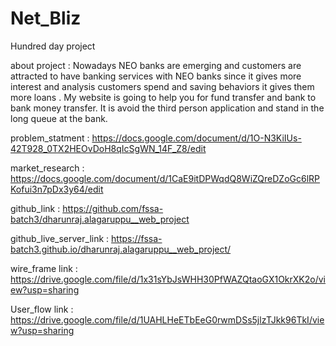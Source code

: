 # Net_Bliz

 Hundred day project
 
about project :  Nowadays NEO banks are emerging and customers are attracted to have banking services with NEO banks since it gives more interest and analysis customers spend and saving behaviors it gives them more loans . My website is going to help you for fund transfer and bank to bank money transfer. It is avoid the third person application and stand in the long queue at the bank.
 
problem_statment : https://docs.google.com/document/d/1O-N3KiIUs-42T928_0TX2HEOvDoH8qIcSgWN_14F_Z8/edit

market_research : https://docs.google.com/document/d/1CaE9itDPWqdQ8WiZQreDZoGc6lRPKofui3n7pDx3y64/edit

github_link : https://github.com/fssa-batch3/dharunraj.alagaruppu__web_project

github_live_server_link : https://fssa-batch3.github.io/dharunraj.alagaruppu__web_project/

wire_frame link :  https://drive.google.com/file/d/1x31sYbJsWHH30PfWAZQtaoGX1OkrXK2o/view?usp=sharing

User_flow link : https://drive.google.com/file/d/1UAHLHeETbEeG0rwmDSs5jlzTJkk96TkI/view?usp=sharing
